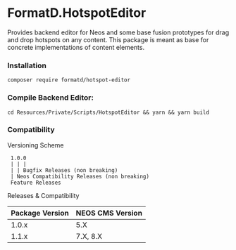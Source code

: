 
# FormatD.HotspotEditor

Provides backend editor for Neos and some base fusion prototypes for drag and drop hotspots on any content.
This package is meant as base for concrete implementations of content elements.


### Installation

    composer require formatd/hotspot-editor


### Compile Backend Editor:

    cd Resources/Private/Scripts/HotspotEditor && yarn && yarn build


### Compatibility

Versioning Scheme

     1.0.0 
     | | |
     | | Bugfix Releases (non breaking)
     | Neos Compatibility Releases (non breaking)
     Feature Releases

Releases & Compatibility

| Package Version | NEOS CMS Version |         
|-----------------|------------------|
| 1.0.x           | 5.X              |
| 1.1.x           | 7.X, 8.X         |
